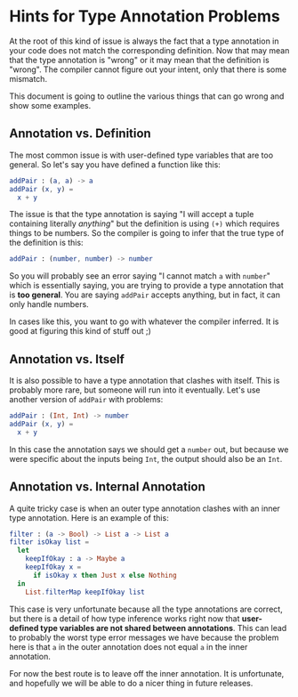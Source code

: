
# Hints for Type Annotation Problems

At the root of this kind of issue is always the fact that a type annotation in your code does not match the corresponding definition. Now that may mean that the type annotation is "wrong" or it may mean that the definition is "wrong". The compiler cannot figure out your intent, only that there is some mismatch.

This document is going to outline the various things that can go wrong and show some examples.


## Annotation vs. Definition

The most common issue is with user-defined type variables that are too general. So let's say you have defined a function like this:

```elm
addPair : (a, a) -> a
addPair (x, y) =
  x + y
```

The issue is that the type annotation is saying "I will accept a tuple containing literally *anything*" but the definition is using `(+)` which requires things to be numbers. So the compiler is going to infer that the true type of the definition is this:

```elm
addPair : (number, number) -> number
```

So you will probably see an error saying "I cannot match `a` with `number`" which is essentially saying, you are trying to provide a type annotation that is **too general**. You are saying `addPair` accepts anything, but in fact, it can only handle numbers.

In cases like this, you want to go with whatever the compiler inferred. It is good at figuring this kind of stuff out ;)


## Annotation vs. Itself

It is also possible to have a type annotation that clashes with itself. This is probably more rare, but someone will run into it eventually. Let's use another version of `addPair` with problems:

```elm
addPair : (Int, Int) -> number
addPair (x, y) =
  x + y
```

In this case the annotation says we should get a `number` out, but because we were specific about the inputs being `Int`, the output should also be an `Int`.


## Annotation vs. Internal Annotation

A quite tricky case is when an outer type annotation clashes with an inner type annotation. Here is an example of this:

```elm
filter : (a -> Bool) -> List a -> List a
filter isOkay list =
  let
    keepIfOkay : a -> Maybe a
    keepIfOkay x =
      if isOkay x then Just x else Nothing
  in
    List.filterMap keepIfOkay list
```

This case is very unfortunate because all the type annotations are correct, but there is a detail of how type inference works right now that **user-defined type variables are not shared between annotations**. This can lead to probably the worst type error messages we have because the problem here is that `a` in the outer annotation does not equal `a` in the inner annotation.

For now the best route is to leave off the inner annotation. It is unfortunate, and hopefully we will be able to do a nicer thing in future releases.
